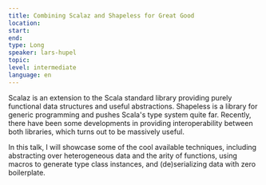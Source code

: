 ```yaml
---
title: Combining Scalaz and Shapeless for Great Good
location: 
start: 
end: 
type: Long
speaker: lars-hupel
topic: 
level: intermediate
language: en
---
```


Scalaz is an extension to the Scala standard library providing purely
functional data structures and useful abstractions. Shapeless is a library
for generic programming and pushes Scala's type system quite far.
Recently, there have been some developments in providing interoperability
between both libraries, which turns out to be massively useful.

In this talk, I will showcase some of the cool available techniques,
including abstracting over heterogeneous data and the arity of functions,
using macros to generate type class instances, and (de)serializing data
with zero boilerplate.
